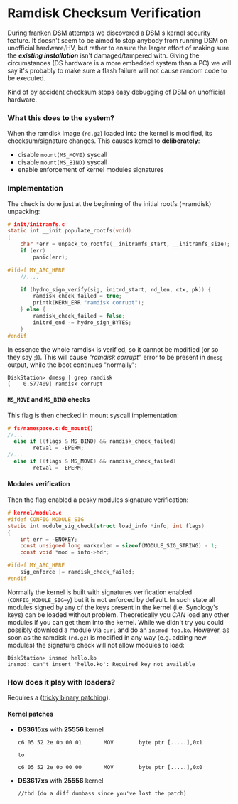 # Ramdisk Checksum Verification

During [franken DSM attempts](../VDSM/franken-dsm.md) we discovered a DSM's kernel security feature. It doesn't seem to
be aimed to stop anybody from running DSM on unofficial hardware/HV, but rather to ensure the larger effort of making
sure the ***existing installation*** isn't damaged/tampered with. Giving the circumstances (DS hardware is a more 
embedded system than a PC) we will say it's probably to make sure a flash failure will not cause random code to be 
executed.

Kind of by accident checksum stops easy debugging of DSM on unofficial hardware.

### What this does to the system?
When the ramdisk image (`rd.gz`) loaded into the kernel is modified, its checksum/signature changes. This causes kernel 
to **deliberately**:
  - disable `mount(MS_MOVE)` syscall
  - disable `mount(MS_BIND)` syscall
  - enable enforcement of kernel modules signatures


### Implementation
The check is done just at the beginning of the initial rootfs (=ramdisk) unpacking:

  ```c
  # init/initramfs.c
  static int __init populate_rootfs(void)
  {
      char *err = unpack_to_rootfs(__initramfs_start, __initramfs_size);
      if (err)
          panic(err);     
  
  #ifdef MY_ABC_HERE
      //....
  
      if (hydro_sign_verify(sig, initrd_start, rd_len, ctx, pk)) {
          ramdisk_check_failed = true;
          printk(KERN_ERR "ramdisk corrupt");
      } else {
          ramdisk_check_failed = false;
          initrd_end -= hydro_sign_BYTES;
      }
  #endif 
  ```

In essence the whole ramdisk is verified, so it cannot be modified (or so they say ;)). This will cause 
*"ramdisk corrupt"* error to be present in `dmesg` output, while the boot continues "normally":

  ```
  DiskStation> dmesg | grep ramdisk  
  [    0.577409] ramdisk corrupt
  ```


#### `MS_MOVE` and `MS_BIND` checks
This flag is then checked in mount syscall implementation:
  ```c
  # fs/namespace.c:do_mount()
  //...
    else if ((flags & MS_BIND) && ramdisk_check_failed)
          retval = -EPERM;
  //...
    else if ((flags & MS_MOVE) && ramdisk_check_failed)
          retval = -EPERM;
  ```


#### Modules verification
Then the flag enabled a pesky modules signature verification:
  ```c
  # kernel/module.c
  #ifdef CONFIG_MODULE_SIG
  static int module_sig_check(struct load_info *info, int flags)
  {
      int err = -ENOKEY;
      const unsigned long markerlen = sizeof(MODULE_SIG_STRING) - 1;
      const void *mod = info->hdr;
  
  #ifdef MY_ABC_HERE
      sig_enforce |= ramdisk_check_failed;
  #endif  
  ```

Normally the kernel is built with signatures verification enabled (`CONFIG_MODULE_SIG=y`) but it is not enforced by 
default. In such state all modules signed by any of the keys present in the kernel (i.e. Synology's keys) can be loaded 
without problem. Theoretically you *CAN* load any other modules if you can get them into the kernel. While we didn't try 
you could possibly download a module via `curl` and do an `insmod foo.ko`. However, as soon as the ramdisk (`rd.gz`) is 
modified in any way (e.g. adding new modules) the signature check will not allow modules to load:

  ```
  DiskStation> insmod hello.ko
  insmod: can't insert 'hello.ko': Required key not available
  ```


### How does it play with loaders?
Requires a ([tricky binary patching](README.md#kernel-binary-patching)).


#### Kernel patches
  - **DS3615xs** with **25556** kernel
    ```
    c6 05 52 2e 0b 00 01       MOV        byte ptr [.....],0x1
  
    to
  
    c6 05 52 2e 0b 00 00       MOV        byte ptr [.....],0x0
    ```
  
  - **DS3617xs** with **25556** kernel
    ```
    //tbd (do a diff dumbass since you've lost the patch)
    ```
